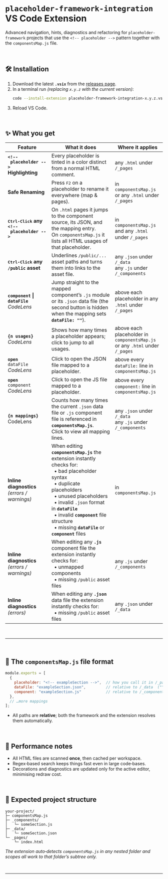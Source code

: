 # `placeholder-framework-integration` VS Code Extension  

Advanced navigation, hints, diagnostics and refactoring for `placeholder-framework` projects that use the `<!-- placeholder -->` pattern together with the  `componentsMap.js` file.

<br>

## 🛠️ Installation

1. Download the latest **`.vsix`** from the [releases page](https://github.com/thothinnovations/placeholder-framework-integration/releases/tag/latest).  
2. In a terminal run *(replacing `x.y.z` with the current version)*:  
   ```sh
   code --install-extension placeholder-framework-integration‑x.y.z.vsix
   ```  
3. Reload VS Code.

<br>

## ✨ What you get

| Feature | What it does | Where it applies |
|----------------------|--------------|------------------|
| **`<!-- placeholder -->`<br>Highlighting** | Every placeholder is tinted in a color distinct from a normal HTML comment. | any `.html` under `/_pages` |
| **Safe Renaming** | Press <kbd>F2</kbd> on a placeholder to rename it everywhere (map & pages). | in `componentsMap.js`<br>or any `.html` under `/_pages` |
| **<kbd>Ctrl‑Click</kbd> any<br>`<!-- placeholder -->`** | On `.html` pages it jumps to the component source, its JSON, and the mapping entry.<br>On `componentsMap.js` it lists all HTML usages of that placeholder. | in `componentsMap.js` and any `.html` under `/_pages` |
| **<kbd>Ctrl‑Click</kbd> any `/public` asset** | Underlines `/public/...` asset paths and turns them into links to the asset file. | any `.json` under `/_data` <br>any `.js` under `/_components` |
| **`component` \| `dataFile`**<br>*CodeLens* | Jump straight to the mapped component’s `.js` module or its `.json` data file (the second button is hidden when the mapping sets **`dataFile: ""`**). | above each placeholder in any `.html` under `/_pages` |
| **`{n usages}`**<br>*CodeLens* | Shows how many times a placeholder appears; click to jump to all usages. | above each placeholder in `componentsMap.js`<br>or any `.html` under `/_pages` |
| **`open`** <br> `dataFile`<br>*CodeLens* | Click to open the JSON file mapped to a placeholder. | above every `dataFile:` line in `componentsMap.js` |
| **`open`** <br> `component`<br>*CodeLens* | Click to open the JS file mapped to a placeholder. | above every `component:` line in `componentsMap.js` |
| **`{n mappings}`** CodeLens | Counts how many times the current `.json` data file or `.js` component file is referenced in **`componentsMap.js`**.<br>Click to view all mapping lines. | any `.json` under `/_data`<br>any `.js` under `/_components` |
| **Inline diagnostics** *(errors / warnings)* | When editing **`componentsMap.js`** the extension instantly checks for:<br>  • bad placeholder syntax<br>  • duplicate placeholders<br>  • unused placeholders<br>  • invalid `.json` format in **`dataFile`**<br>  • invalid **`component`** file structure<br>  • missing **`dataFile`** or **`component`** files | in `componentsMap.js` |
| **Inline diagnostics** *(errors / warnings)* | When editing any **`.js`** component file the extension instantly checks for:<br>  • unmapped components<br>  • missing `/public` asset files | any `.js` under `/_components` |
| **Inline diagnostics** *(errors)* | When editing any **`.json`** data file the extension instantly checks for:<br>  • missing `/public` asset files | any `.json` under `/_data` |

<br>

---

<br>

## 📄 The `componentsMap.js` file format

```js
module.exports = [
  {
    placeholder: "<!-- exampleSection -->",  // how you call it in /_pages/*.html
    dataFile: "exampleSection.json",         // relative to /_data  ("" if none)
    component: "exampleSection.js"           // relative to /_components (prefix with a leading "/" to nest folders)
  },
  // …more mappings
];
```

* All paths are **relative**; both the framework and the extension resolves them automatically.

<br>

## 🚀 Performance notes
* All HTML files are scanned **once**, then cached per workspace.
* Regex‑based search keeps things fast even in large code‑bases.
* Decorations and diagnostics are updated only for the active editor, minimising redraw cost.

<br>

## 🧩 Expected project structure
```
your‑project/
├─ componentsMap.js
├─ _components/
│   └─ someSection.js
├─ _data/
│   └─ someSection.json
└─ _pages/
    └─ index.html
```

*The extension auto‑detects `componentsMap.js` in any nested folder and scopes all work to that folder’s subtree only.*

<br>

---